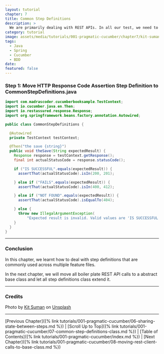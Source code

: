 ```yaml
---
layout: tutorial
chapter: 7
title: Common Step Definitions
description: >
  We are primarily dealing with REST APIs. In all our test, we need to assert the HTTP Response Code. Step Definition code to assert the HTTP Response Code can be used by multiple feature files. Hence, in this chapter, we will move that to a separate class called CommonStepDefinitions.java. In future if there is a need to share a step definitions across multiple feature files, we can add those methods to CommonStepDefinitions.java.
category: tutorial
image: assets/media/tutorials/001-pragmatic-cucumber/chapter7/kit-suman--vxhOD5_Aeo-unsplash.jpg
tags:
  - Java
  - Spring
  - Cucumber
  - BDD
date:
featured: false
---
```


### Step 1: Move HTTP Response Code Assertion Step Definition to CommonStepDefinitions.java

```java
import com.madrascoder.cucumberbooksample.TestContext;
import io.cucumber.java.en.Then;
import io.restassured.response.Response;
import org.springframework.beans.factory.annotation.Autowired;

public class CommonStepDefinitions {

  @Autowired
  private TestContext testContext;

  @Then("the save {string}")
  public void theSave(String expectedResult) {
    Response response = testContext.getResponse();
    final int actualStatusCode = response.statusCode();

    if ("IS SUCCESSFUL".equals(expectedResult)) {
      assertThat(actualStatusCode).isIn(200, 201);

    } else if ("FAILS".equals(expectedResult)) {
      assertThat(actualStatusCode).isIn(400, 412);

    } else if ("NOT FOUND".equals(expectedResult)) {
      assertThat(actualStatusCode).isEqualTo(404);

    } else {
      throw new IllegalArgumentException(
          "Expected result is invalid. Valid values are 'IS SUCCESSFUL', 'FAILS', 'NOT FOUND'");
    }
  }
}
```
<hr>

### Conclusion

In this chapter, we learnt how to deal with step definitions that are commonly used across multiple feature files.

In the next chapter, we will move all boiler plate REST API calls to a abstract base class and let all step definitions class extend it.

<hr>

### Credits

Photo by <a href="https://unsplash.com/@cobblepot?utm_source=unsplash&utm_medium=referral&utm_content=creditCopyText" target="_blank">Kit Suman</a> on <a href="https://unsplash.com/s/photos/public-transport?utm_source=unsplash&utm_medium=referral&utm_content=creditCopyText" target="_blank">Unsplash</a>
  
<hr>

[Previous Chapter]({% link tutorials/001-pragmatic-cucumber/06-sharing-state-between-steps.md %}) | 
[Scroll Up to Top]({% link tutorials/001-pragmatic-cucumber/07-common-step-definitions-class.md %}) | 
[Table of Contents]({% link tutorials/001-pragmatic-cucumber/index.md %}) |
[Next Chapter]({% link tutorials/001-pragmatic-cucumber/08-moving-rest-client-calls-to-base-class.md %})